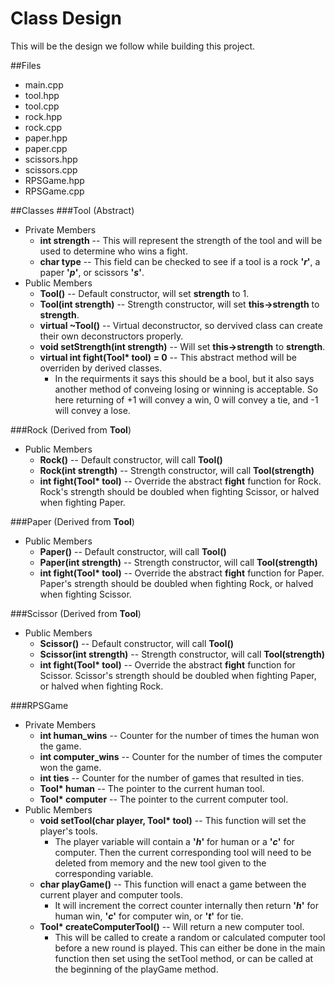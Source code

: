 # Class Design
This will be the design we follow while building this project.

##Files
- main.cpp
- tool.hpp
- tool.cpp
- rock.hpp
- rock.cpp
- paper.hpp
- paper.cpp
- scissors.hpp
- scissors.cpp
- RPSGame.hpp
- RPSGame.cpp

##Classes
###Tool (Abstract)
- Private Members
  - **int strength** -- This will represent the strength of the tool and will be used to determine who wins a fight.
  - **char type** -- This field can be checked to see if a tool is a rock **'_r_'**, a paper **'_p_'**, or scissors **'_s_'**.
- Public Members
  - **Tool()** -- Default constructor, will set **strength** to 1.
  - **Tool(int strength)** -- Strength constructor, will set **this->strength** to **strength**.
  - **virtual ~Tool()** -- Virtual deconstructor, so dervived class can create their own deconstructors properly.
  - **void setStrength(int strength)** -- Will set **this->strength** to **strength**.
  - **virtual int fight(Tool\* tool) = 0** -- This abstract method will be overriden by derived classes.
    - In the requirments it says this should be a bool, but it also says another method of conveing losing or winning is acceptable.  So here returning of +1 will convey a win, 0 will convey a tie, and -1 will convey a lose.
    
###Rock (Derived from **Tool**)
 - Public Members
   - **Rock()** -- Default constructor, will call **Tool()**
   - **Rock(int strength)** -- Strength constructor, will call **Tool(strength)**
   - **int fight(Tool\* tool)** -- Override the abstract **fight** function for Rock. Rock's strength should be doubled when fighting Scissor, or halved when fighting Paper.
   
###Paper (Derived from **Tool**)
 - Public Members
   - **Paper()** -- Default constructor, will call **Tool()**
   - **Paper(int strength)** -- Strength constructor, will call **Tool(strength)**
   - **int fight(Tool\* tool)** -- Override the abstract **fight** function for Paper. Paper's strength should be doubled when fighting Rock, or halved when fighting Scissor.

###Scissor (Derived from **Tool**)
 - Public Members
   - **Scissor()** -- Default constructor, will call **Tool()**
   - **Scissor(int strength)** -- Strength constructor, will call **Tool(strength)**
   - **int fight(Tool\* tool)** -- Override the abstract **fight** function for Scissor. Scissor's strength should be doubled when fighting Paper, or halved when fighting Rock.
   
###RPSGame
  - Private Members
    - **int human_wins** -- Counter for the number of times the human won the game.
    - **int computer_wins** -- Counter for the number of times the computer won the game.
    - **int ties** -- Counter for the number of games that resulted in ties.
    - **Tool\* human** -- The pointer to the current human tool.
    - **Tool\* computer** -- The pointer to the current computer tool.
  - Public Members
    - **void setTool(char player, Tool\* tool)** -- This function will set the player's tools.
      - The player variable will contain a **'*h*'** for human or a **'*c*'** for computer.  Then the current corresponding tool will need to be deleted from memory and the new tool given to the corresponding variable.
    - **char playGame()** -- This function will enact a game between the current player and computer tools.
      - It will increment the correct counter internally then return **'*h*'** for human win, **'*c*'** for computer win, or **'*t*'** for tie.
    - **Tool\* createComputerTool()** -- Will return a new computer tool.
      - This will be called to create a random or calculated computer tool before a new round is played.  This can either be done in the main function then set using the setTool method, or can be called at the beginning of the playGame method.

